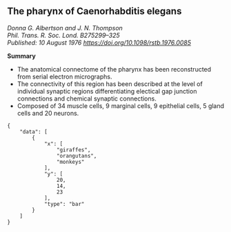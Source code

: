 ## The pharynx of Caenorhabditis elegans
_Donna G. Albertson and J. N. Thompson_ <br>  _Phil. Trans. R. Soc. Lond. B275299–325_ <br> _Published: 10 August 1976  https://doi.org/10.1098/rstb.1976.0085_

**Summary**
- The anatomical connectome of the pharynx has been reconstructed from serial electron micrographs.
- The connectivity of this region has been described at the level of individual synaptic regions differentiating electical gap junction connections and chemical synaptic connections.
- Composed of 34 muscle cells, 9 marginal cells, 9 epithelial cells, 5 gland cells and 20 neurons.

``` plotly
{
    "data": [
        {
            "x": [
                "giraffes",
                "orangutans",
                "monkeys"
            ],
            "y": [
                20,
                14,
                23
            ],
            "type": "bar"
        }
    ]
}
```
